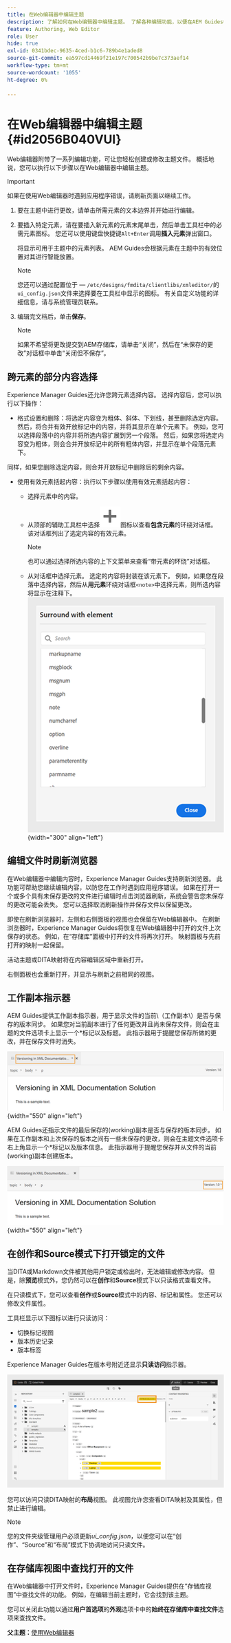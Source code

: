 ```yaml
---
title: 在Web编辑器中编辑主题
description: 了解如何在Web编辑器中编辑主题。 了解各种编辑功能，以便在AEM Guides中修改主题文件。
feature: Authoring, Web Editor
role: User
hide: true
exl-id: 0341bdec-9635-4ced-b1c6-789b4e1aded8
source-git-commit: ea597cd14469f21e197c700542b9be7c373aef14
workflow-type: tm+mt
source-wordcount: '1055'
ht-degree: 0%

---
```


# 在Web编辑器中编辑主题 {#id2056B040VUI}

Web编辑器附带了一系列编辑功能，可让您轻松创建或修改主题文件。 概括地说，您可以执行以下步骤以在Web编辑器中编辑主题。

>[!IMPORTANT]
>
> 如果在使用Web编辑器时遇到应用程序错误，请刷新页面以继续工作。

1. 要在主题中进行更改，请单击所需元素的文本边界并开始进行编辑。

1. 要插入特定元素，请在要插入新元素的元素末尾单击，然后单击工具栏中的必需元素图标。 您还可以使用键盘快捷键`Alt+Enter`调用&#x200B;**插入元素**&#x200B;弹出窗口。

   将显示可用于主题中的元素列表。 AEM Guides会根据元素在主题中的有效位置对其进行智能放置。

   >[!NOTE]
   >
   > 您还可以通过配置位于 — `/etc/designs/fmdita/clientlibs/xmleditor/`的`ui_config.json`文件来选择要在工具栏中显示的图标。 有关自定义功能的详细信息，请与系统管理员联系。

1. 编辑完文档后，单击&#x200B;**保存**。

   >[!NOTE]
   >
   > 如果不希望将更改提交到AEM存储库，请单击“关闭”**&#x200B;**，然后在“未保存的更改”对话框中单击“关闭但不保存”**&#x200B;**。


## 跨元素的部分内容选择

Experience Manager Guides还允许您跨元素选择内容。 选择内容后，您可以执行以下操作：

- 格式设置和删除：将选定内容变为粗体、斜体、下划线，甚至删除选定内容。 然后，将合并有效开放标记中的内容，并将其显示在单个元素下。 例如，您可以选择段落中的内容并将所选内容扩展到另一个段落。 然后，如果您将选定内容变为粗体，则会合并开放标记中的所有粗体内容，并显示在单个段落元素下。

同样，如果您删除选定内容，则合并开放标记中删除后的剩余内容。

- 使用有效元素括起内容：执行以下步骤以使用有效元素括起内容：

   - 选择元素中的内容。
   - 从顶部的辅助工具栏中选择![添加](images/Add_icon.svg)图标以查看&#x200B;**包含元素**&#x200B;的环绕对话框。 该对话框列出了选定内容的有效元素。

     >[!NOTE]
     >
     > 也可以通过选择所选内容的上下文菜单来查看“带元素的环绕”对话框。

   - 从对话框中选择元素。 选定的内容将封装在该元素下。 例如，如果您在段落中选择内容，然后从&#x200B;**用元素**&#x200B;环绕对话框`<note>`中选择元素，则所选内容将显示在注释下。\
     ![环绕元素对话框](./images/surround-element.png) {width="300" align="left"}

## 编辑文件时刷新浏览器

在Web编辑器中编辑内容时，Experience Manager Guides支持刷新浏览器。 此功能可帮助您继续编辑内容，以防您在工作时遇到应用程序错误。 如果在打开一个或多个具有未保存更改的文件进行编辑时点击浏览器刷新，系统会警告您未保存的更改可能会丢失。 您可以选择取消刷新操作并保存文件以保留更改。

即使在刷新浏览器时，左侧和右侧面板的视图也会保留在Web编辑器中。 在刷新浏览器时，Experience Manager Guides将恢复在Web编辑器中打开的文件上次保存的状态。 例如，在“存储库”面板中打开的文件将再次打开。 映射面板与先前打开的映射一起保留。

活动主题或DITA映射将在内容编辑区域中重新打开。

右侧面板也会重新打开，并显示与刷新之前相同的视图。

## 工作副本指示器

AEM Guides提供工作副本指示器，用于显示文件的当前\（工作副本\）是否与保存的版本同步。 如果您对当前副本进行了任何更改并且尚未保存文件，则会在主题的文件选项卡上显示一个\*标记以及标题。 此指示器用于提醒您保存所做的更改，并在保存文件时消失。

![工作副本指示器](images/working-copy-text-update-indicator.png){width="550" align="left"}

AEM Guides还指示文件的最后保存的\(working\)副本是否与保存的版本同步。 如果在工作副本和上次保存的版本之间有一些未保存的更改，则会在主题文件选项卡右上角显示一个\*标记以及版本信息。 此指示器用于提醒您保存并从文件的当前\(working\)副本创建版本。

![版本更新指示器](images/version-update-indicator.png){width="550" align="left"}


## 在创作和Source模式下打开锁定的文件

当DITA或Markdown文件被其他用户锁定或检出时，无法编辑或修改内容。 但是，除&#x200B;**预览**&#x200B;模式外，您仍然可以在&#x200B;**创作**&#x200B;和&#x200B;**Source**&#x200B;模式下以只读格式查看文件。

在只读模式下，您可以查看&#x200B;**创作**&#x200B;或&#x200B;**Source**&#x200B;模式中的内容、标记和属性。 您还可以修改文件属性。

工具栏显示以下图标以进行只读访问：

- 切换标记视图
- 版本历史记录
- 版本标签

Experience Manager Guides在版本号附近还显示&#x200B;**只读访问**&#x200B;指示器。

![在创作模式下查看只读文件](images/locked-file-editor.png)

您可以访问只读DITA映射的&#x200B;**布局**&#x200B;视图。 此视图允许您查看DITA映射及其属性，但禁止进行编辑。

>[!NOTE]
>
> 您的文件夹级管理用户必须更新&#x200B;*ui_config.json*，以便您可以在“创作”、“Source”和“布局”模式下协调地访问只读文件。

## 在存储库视图中查找打开的文件

在Web编辑器中打开文件时，Experience Manager Guides提供在“存储库视图”中查找文件的功能。 例如，在编辑当前主题时，它会找到该主题。

您可以关闭此功能以通过&#x200B;**用户首选项**&#x200B;的&#x200B;**外观**&#x200B;选项卡中的&#x200B;**始终在存储库中查找文件**&#x200B;选项来查找文件。


**父主题：**&#x200B;[&#x200B;使用Web编辑器](web-editor.md)
